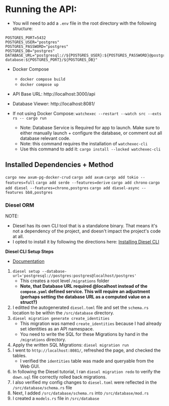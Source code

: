 # Running the API:

- You will need to add a `.env` file in the root directory with the following structure:

```
POSTGRES_PORT=5432
POSTGRES_USER="postgres"
POSTGRES_PASSWORD="postgres"
POSTGRES_DB="postgres"
DATABASE_URL="postgresql://${POSTGRES_USER}:${POSTGRES_PASSWORD}@postgres-database:${POSTGRES_PORT}/${POSTGRES_DB}"
```

- Docker Compose

  - `docker compose build`
  - `docker compose up`

- API Base URL: http://localhost:3000/api
- Database Viewer: http://localhost:8081/

- If not using Docker Compose: `watchexec --restart --watch src --exts rs -- cargo run`

  - Note: Database Service is Required for app to launch. Make sure to either manually launch + configure the database, or comment out all database relevant code.
  - Note: this command requires the installation of `watchexec-cli`
  - Use this command to add it: `cargo install --locked watchexec-cli`

## Installed Dependencies + Method

`cargo new axum-pg-docker-crud`
`cargo add axum`
`cargo add tokio --features=full`
`cargo add serde --features=derive`
`cargo add chrono`
`cargo add diesel --features=chrono,postgres`
`cargo add diesel-async --features bb8,postgres`

### Diesel ORM

NOTE:

- Diesel has its own CLI tool that is a standalone binary. That means it's not a dependency of the project, and doesn't impact the project's code at all.
- I opted to install it by following the directions here: [Installing Diesel CLI](https://diesel.rs/guides/getting-started#installing-diesel-cli)

**Diesel CLI Setup Steps**

- [Documentation](https://diesel.rs/guides/getting-started#installing-diesel-cli)

1. `diesel setup --database-url='postgresql://postgres:postgres@localhost/postgres'`
   - This creates a root level `/migrations` folder
   - **Note, that Database URL required @localhost instead of the `compose.yaml` defined service. This will require an adjustment (perhaps setting the database URL as a computed value on a struct?)**
2. I editted the autogenerated `diesel.toml` file and set the `schema.rs` location to be within the `/src/database` directory.
3. `diesel migration generate create_identities`
   - This migration was named `create_identities` because I had already set identities as an API namespace.
   - You need to write the SQL for these Migrations by hand in the `/migrations` directory.
4. Apply the written SQL Migrations: `diesel migration run`
5. I went to `http://localhost:8081/`, refreshed the page, and checked the tables.
   - I verified the `identities` table was made and queryable from the Web GUI.
6. In following the Diesel tutorial, I ran `diesel migration redo` to verify the `down.sql` file correctly rolled back migrations.
7. I also verified my config changes to `diesel.toml` were reflected in the `/src/database/schema.rs` file
8. Next, I added `/src/database/schema.rs` into `/src/database/mod.rs`
9. I created a `models.rs` file in `/src/database`

